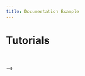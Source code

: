 ```yaml
---
title: Documentation Example
---
```


<script setup>
import Embed from '/components/Embed.vue'
</script>

# Tutorials
<br/>

<Embed  url="https://memphis.dev/blog/connect-memphis-as-an-argo-event-source/"/>

<Embed  url="https://memphis.dev/blog/supabase-cdc-webhooks-to-memphis-rest-gateway/"/> -->

<Embed  url="https://dev.to/obumnwabude/how-to-build-a-real-time-app-with-nestjs-and-memphis-broker-27fm"/>

<Embed url="https://memphis.dev/blog/how-to-integrate-posthog-with-memphis-dev/"/> 

<Embed url="https://memphis.dev/blog/part-1-integrating-debezium-server-and-memphis-dev-for-streaming-change-data-capture-cdc-events/"/>

<Embed  url="https://memphis.dev/blog/part-2-change-data-capture-cdc-for-mongodb-with-debezium-and-memphis-dev/"/>
